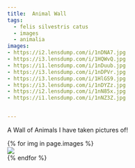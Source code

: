 ```yaml
---
title:  Animal Wall
tags:
  - felis silvestris catus
  - images
  - animalia
images:
- https://i2.lensdump.com/i/1nDNA7.jpg
- https://i3.lensdump.com/i/1HQWvQ.jpg
- https://i1.lensdump.com/i/1nDuub.jpg
- https://i3.lensdump.com/i/1nDPVr.jpg
- https://i3.lensdump.com/i/1HlGS9.jpg
- https://i3.lensdump.com/i/1nDYZz.jpg
- https://i2.lensdump.com/i/1nN85x.jpg
- https://i1.lensdump.com/i/1nNZ3Z.jpg


---
```


A Wall of Animals I have taken pictures of!

<div class="card-columns">
    {% for img in page.images %}
    <div class="card">
        <img class="card-img-top" src="{{ img }}" />
    </div>
    {% endfor %}
</div>
